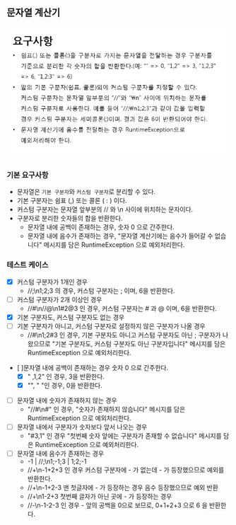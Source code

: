 ## 문자열 계산기
![img.png](img.png)
### 기본 요구사항
- 문자열은 `기본 구분자`와 `커스텀 구분자`로 분리할 수 있다.
- 기본 구분자는 쉼표 (,) 또는 콜론 ( : ) 이다.
- 커스텀 구분자는 문자열 앞부분의 // 와 \n 사이에 위치하는 문자이다.
- 구분자로 분리한 숫자들의 합을 반환한다.
  - 문자열 내에 공백이 존재하는 경우, 숫자 0 으로 간주한다.
  - 문자열 내에 음수가 존재하는 경우, "문자열 계산기에는 음수가 들어갈 수 없습니다" 메시지를 담은 RuntimeException 으로 예외처리한다.

### 테스트 케이스
  - [x] 커스텀 구분자가 1개인 경우
     - //;\n1;2;3 의 경우, 커스텀 구분자는 ; 이며, 6을 반환한다.
  - [ ] 커스텀 구분자가 2개 이상인 경우
     - //#\n//@\n1#2@3 인 경우, 커스텀 구분자는 # 과 @ 이며, 6을 반환한다.
  - [x] 기본 구분자도, 커스텀 구분자도 없는 경우 
  - [ ] 기본 구분자가 아니고, 커스텀 구분자로 설정하지 않은 구분자가 나올 경우
     - //#\n1;2#3 인 경우, 기본 구분자도 아니고 커스텀 구분자도 아닌 ; 구분자가 나왔으므로 "기본 구분자도, 커스텀 구분자도 아닌 구분자입니다" 메시지를 담은 RuntimeException 으로 예외처리한다.
  - [ ]문자열 내에 공백이 존재하는 경우 숫자 0 으로 간주한다.
     - [x] " ,1,2" 인 경우, 3을 반환한다.
     - [x] "", " "인 경우, 0을 반환한다.
  - [ ] 문자열 내에 숫자가 존재하지 않는 경우
     - "//#\n#" 인 경우, "숫자가 존재하지 않습니다" 메시지를 담은 RuntimeException 으로 예외처리한다.
  - [ ] 문자열 내에서 구분자가 숫자보다 앞서 나오는 경우
     - "#3,1" 인 경우 "첫번째 숫자 앞에는 구분자가 존재할 수 없습니다" 메시지를 담은 RuntimeException 으로 예외처리한다.
  - [ ] 문자열 내에 음수가 존재하는 경우
     - -1 | //;\n1;-1;3 | 1;2;-1 
     - //+\n-1+2+3 인 경우 커스텀 구분자에 - 가 없는데 - 가 등장했으므로 예외를 반환한다.
     - //+\n-1+2-3 맨 첫글자에 - 가 등장하는 경우 음수 등장했으므로 예외 반환
     - //+\n1-2+3 첫번째 글자가 아닌 곳에 - 가 등장하는 경우
     - //-\n-1-2-3 인 경우 - 앞의 공백을 0으로 보므로, 0+1+2+3 으로 6 을 반환한다.